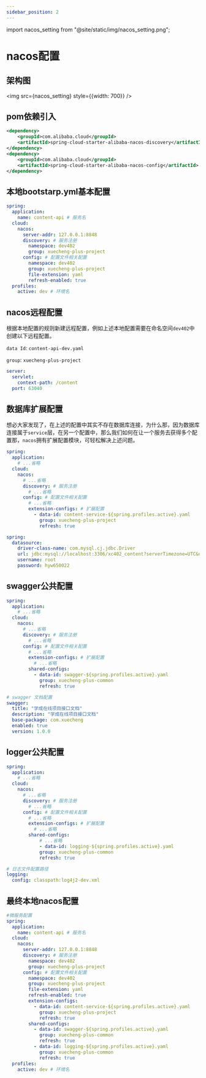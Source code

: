 ```yaml
---
sidebar_position: 2
---
```


import nacos_setting from "@site/static/img/nacos_setting.png";

# nacos配置

## 架构图

<img src={nacos_setting} style={{width: 700}} />

## pom依赖引入

```xml
<dependency>
    <groupId>com.alibaba.cloud</groupId>
    <artifactId>spring-cloud-starter-alibaba-nacos-discovery</artifactId>
</dependency>
<dependency>
    <groupId>com.alibaba.cloud</groupId>
    <artifactId>spring-cloud-starter-alibaba-nacos-config</artifactId>
</dependency>
```

## 本地bootstarp.yml基本配置

```yaml title="本地配置"
spring:
  application:
    name: content-api # 服务名
  cloud:
    nacos:
      server-addr: 127.0.0.1:8848
      discovery: # 服务注册
        namespace: dev402
        group: xuecheng-plus-project
      config: # 配置文件相关配置
        namespace: dev402
        group: xuecheng-plus-project
        file-extension: yaml
        refresh-enabled: true
  profiles:
    active: dev # 环境名
```

## nacos远程配置

根据本地配置的规则新建远程配置，例如上述本地配置需要在命名空间`dev402`中创建以下远程配置。

`data Id`: `content-api-dev.yaml`

`group`: `xuecheng-plus-project`
```yaml title="content-api-dev.yaml"
server:
  servlet:
    context-path: /content
  port: 63040
```

## 数据库扩展配置

想必大家发现了，在上述的配置中其实不存在数据库连接，为什么那，因为数据库连接属于`service`层，在另一个配置中，那么我们如何在让一个服务去获得多个配置那，`nacos`拥有扩展配置模块，可轻松解决上述问题。
```yaml title="本地配置"
spring:
  application:
    # ...省略
  cloud:
    nacos:
      # ...省略
      discovery: # 服务注册
        # ...省略
      config: # 配置文件相关配置
        # ...省略
        extension-configs: # 扩展配置
          - data-id: content-service-${spring.profiles.active}.yaml
            group: xuecheng-plus-project
            refresh: true
```

```yaml title="content-service-dev.yaml"
spring:
  datasource:
    driver-class-name: com.mysql.cj.jdbc.Driver
    url: jdbc:mysql://localhost:3306/xc402_content?serverTimezone=UTC&userUnicode=true&useSSL=false&
    username: root
    password: hyw650022
```

## swagger公共配置

```yaml title="本地配置"
spring:
  application:
    # ...省略
  cloud:
    nacos:
      # ...省略
      discovery: # 服务注册
        # ...省略
      config: # 配置文件相关配置
        # ...省略
        extension-configs: # 扩展配置
          # ...省略
        shared-configs:
          - data-id: swagger-${spring.profiles.active}.yaml
            group: xuecheng-plus-common
            refresh: true
```

```yaml title="swagger-dev.yaml"
# swagger 文档配置
swagger:
  title: "学成在线项目接口文档"
  description: "学成在线项目接口文档"
  base-package: com.xuecheng
  enabled: true
  version: 1.0.0
```

## logger公共配置

```yaml title="本地配置"
spring:
  application:
    # ...省略
  cloud:
    nacos:
      # ...省略
      discovery: # 服务注册
        # ...省略
      config: # 配置文件相关配置
        # ...省略
        extension-configs: # 扩展配置
          # ...省略
        shared-configs:
            # ...省略
            - data-id: logging-${spring.profiles.active}.yaml
            group: xuecheng-plus-common
            refresh: true
```

```yaml title="logging-dev.yaml"
# 日志文件配置路径
logging:
  config: classpath:log4j2-dev.xml
```

## 最终本地nacos配置
```yaml
#微服务配置
spring:
  application:
    name: content-api # 服务名
  cloud:
    nacos:
      server-addr: 127.0.0.1:8848
      discovery: # 服务注册
        namespace: dev402
        group: xuecheng-plus-project
      config: # 配置文件相关配置
        namespace: dev402
        group: xuecheng-plus-project
        file-extension: yaml
        refresh-enabled: true
        extension-configs:
          - data-id: content-service-${spring.profiles.active}.yaml
            group: xuecheng-plus-project
            refresh: true
        shared-configs:
          - data-id: swagger-${spring.profiles.active}.yaml
            group: xuecheng-plus-common
            refresh: true
          - data-id: logging-${spring.profiles.active}.yaml
            group: xuecheng-plus-common
            refresh: true
  profiles:
    active: dev # 环境名
```

